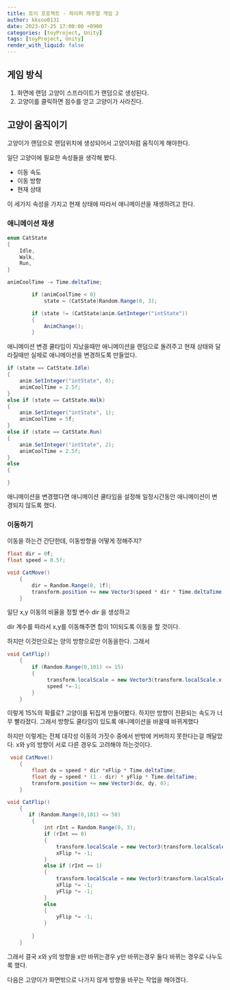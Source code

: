 ```yaml
---
title: 토이 프로젝트 - 하이퍼 캐주얼 게임 2
author: kksoo0131
date: 2023-07-25 17:00:00 +0900
categories: [toyProject, Unity]
tags: [toyProject, Unity]
render_with_liquid: false
---
```


## 게임 방식

1. 화면에 랜덤 고양이 스프라이트가 랜덤으로 생성된다.
2. 고양이를 클릭하면 점수를 얻고 고양이가 사라진다.

## 고양이 움직이기

고양이가 랜덤으로 랜덤위치에 생성되어서 고양이처럼 움직이게 해야한다.

일단 고양이에 필요한 속성들을 생각해 봤다.

- 이동 속도
- 이동 방향
- 현재 상태

이 세가지 속성을 가지고 현재 상태에 따라서 애니메이션을 재생하려고 한다.


### 애니메이션 재생
```cs
enum CatState
{
    Idle,
    Walk,
    Run,
}

animCoolTime -= Time.deltaTime; 

        if (animCoolTime < 0)
            state = (CatState)Random.Range(0, 3);

        if (state != (CatState)anim.GetInteger("intState"))
        {
            AnimChange();
        }
```

애니메이션 변경 쿨타임이 지났을때만 애니메이션을 랜덤으로 돌려주고 현재 상태와 달라질때만 실제로 애니메이션을 변경하도록 만들었다.

```cs
if (state == CatState.Idle)
{
    anim.SetInteger("intState", 0);
    animCoolTime = 2.5f;
}
else if (state == CatState.Walk)
{
    anim.SetInteger("intState", 1);
    animCoolTime = 5f;
}
else if (state == CatState.Run)
{
    anim.SetInteger("intState", 2);
    animCoolTime = 2.5f;
}
else
{

}
```

애니메이션을 변경했다면 애니메이션 쿨타임을 설정해 일정시간동안 애니메이션이 변경되지 않도록 했다.

### 이동하기

이동을 하는건 간단한데, 이동방향을 어떻게 정해주지?

```cs
float dir = 0f;
float speed = 0.5f;

void CatMove()
    {
        dir = Random.Range(0, 1f);
        transform.position += new Vector3(speed * dir * Time.deltaTime, speed * (1 - dir) * Time.deltaTime, 0);
    }
```

일단 x,y 이동의 비율을 정할 변수 dir 을 생성하고

dir 계수를 따라서 x,y를 이동해주면 합이 1이되도록 이동을 할 것이다.

하지만 이것만으로는 양의 방향으로만 이동을한다. 그래서

```cs
void CatFlip()
    {
        if (Random.Range(0,101) <= 15)
        {
             transform.localScale = new Vector3(transform.localScale.x * -1, 1, 0);
             speed *=-1;
        }
    }  
```

이렇게 15%의 확률로? 고양이를 뒤집게 만들어봤다. 하지만 방향이 전환되는 속도가 너무 빨라졌다.
그래서 방향도 쿨타임이 있도록 애니메이션을 바꿀때 바뀌게했다

하지만 이렇게는 전체 대각성 이동의 가짓수 중에서 반밖에 커버하지 못한다는걸 깨달았다.
x와 y의 방향이 서로 다른 경우도 고려해야 하는것이다.

```cs
 void CatMove()
    {
        float dx = speed * dir *xFlip * Time.deltaTime;
        float dy = speed * (1 - dir) * yFlip * Time.deltaTime;
        transform.position += new Vector3(dx, dy, 0);
    }

void CatFlip()
    {
       if (Random.Range(0,101) <= 50)
        {
            int rInt = Random.Range(0, 3);
            if (rInt == 0)
            {
                transform.localScale = new Vector3(transform.localScale.x * -1, 1, 0);
                xFlip *= -1;
            }
            else if (rInt == 1)
            {
                transform.localScale = new Vector3(transform.localScale.x * -1, 1, 0);
                xFlip *= -1;
                yFlip *= -1;
            }
            else
            {
                yFlip *= -1;
            }
            
        }
    }
```

그래서 결국 x와 y의 방향을  x만 바뀌는경우 y만 바뀌는경우 둘다 바뀌는 경우로 나누도록 했다.

다음은 고양이가 화면밖으로 나가지 않게 방향을 바꾸는 작업을 해야겠다.